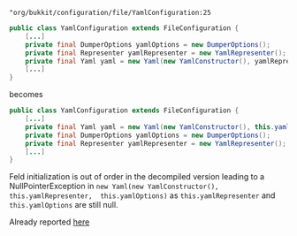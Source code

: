 
`"org/bukkit/configuration/file/YamlConfiguration:25`

```java
public class YamlConfiguration extends FileConfiguration {
    [...]
    private final DumperOptions yamlOptions = new DumperOptions();
    private final Representer yamlRepresenter = new YamlRepresenter();
    private final Yaml yaml = new Yaml(new YamlConstructor(), yamlRepresenter,  yamlOptions);
    [...]
}
```

becomes

```java
public class YamlConfiguration extends FileConfiguration {
    [...]
    private final Yaml yaml = new Yaml(new YamlConstructor(), this.yamlRepresenter,  this.yamlOptions);
    private final DumperOptions yamlOptions = new DumperOptions();
    private final Representer yamlRepresenter = new YamlRepresenter();
    [...]
}
```

Feld initialization is out of order in the decompiled version leading to a NullPointerException in `new Yaml(new YamlConstructor(), this.yamlRepresenter,  this.yamlOptions)` as `this.yamlRepresenter` and `this.yamlOptions` are still null.

Already reported [here](https://github.com/skylot/jadx/issues/678)
